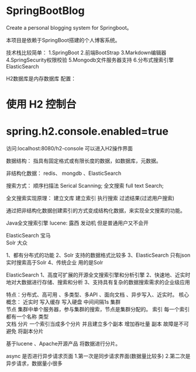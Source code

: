# SpringBootBlog
Create a personal blogging system for Springboot。

本项目是依赖于SpringBoot搭建的个人博客系统。

技术栈比较简单：
1.SpringBoot 
2.前端BootStrap
3.Markdown编辑器
4.SpringSecurity权限校验
5.Mongodb文件服务器支持
6.分布式搜索引擎ElasticSearch

H2数据库是内存数据库
配置：
# 使用 H2 控制台
# spring.h2.console.enabled=true
访问:localhost:8080/h2-console 可以进入H2操作界面


数据结构：
指具有固定格式或有限长度的数据，如数据库，元数据。


非结构化数据：
redis、 mongdb 、ElasticSearch

搜索方式：
顺序扫描法 Serical Scanning;
全文搜索 full text Search;

全文搜索实现原理：
建立文库
建立索引
执行搜索
过滤结果(过滤用户搜索)

通过把非结构化数据创建索引的方式变成结构化数据，来实现全文搜索的功能。

Java全文搜索引擎
lucene: 露西   发动机  但是普通用户又不会开

ElasticSearch  宝马       
Solr  大众   

1、都有分布式的功能
2、Solr 支持的数据格式比较多
3、ElasticSearch 只有json 实时搜索高于Solr
4、传统企业  用的是Solr

ElasticSearch
1、高度可扩展的开源全文搜索引擎和分析引擎
2、快速地、近实时地对大数据进行存储、搜索和分析
3、支持具有复杂的数据搜索需求的企业级应用

特点：分布式、高可用 、多类型、多API 、面向文档 、异步写入、近实时。
核心概念：
近实时  写入缓存  写入硬盘 中间间隔1s
集群     
节点  集群中单个服务器，参与集群的搜索，节点是集群分配的。
索引  每一个索引都有一个名称
类型  
文档 
分片  一个索引当成多个分片 并且建立多个副本  增加吞吐量
副本  故障是不可避免 将副本分片 



基于lucene 、Apache开源产品
将数据进行分片。



async 是否进行异步请求页面
1.第一次是同步请求界面(数据量比较多)
2.第二次是异步请求，数据量小很多




    

